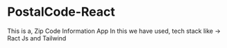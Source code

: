 # PostalCode-React

This is a, Zip Code Information App 
In this we have used, tech stack like -> Ract Js and Tailwind
